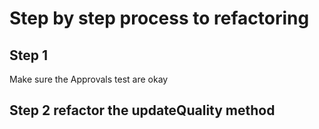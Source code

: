 # Step by step process to refactoring

## Step 1
Make sure the Approvals test are okay

## Step 2 refactor the updateQuality method
